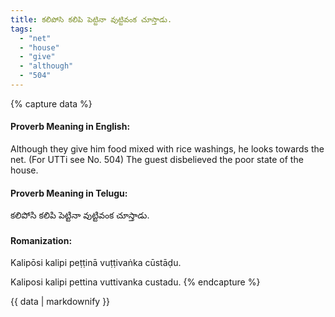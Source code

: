 ```yaml
---
title: కలిపోసి కలిపి పెట్టినా వుట్టివంక చూస్తాడు.
tags:
  - "net"
  - "house"
  - "give"
  - "although"
  - "504"
---
```


{% capture data %}
#### Proverb Meaning in English:
Although they give him food mixed with rice washings, he looks towards the net.
(For UTTi see No. 504)
The guest disbelieved the poor state of the house.

#### Proverb Meaning in Telugu:
కలిపోసి కలిపి పెట్టినా వుట్టివంక చూస్తాడు.

#### Romanization:
Kalipōsi kalipi peṭṭinā vuṭṭivaṅka cūstāḍu.

Kaliposi kalipi pettina vuttivanka custadu.
{% endcapture %}

{{ data | markdownify }}

